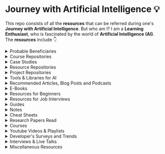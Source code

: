 # Journey with Artificial Intelligence 💡
This repo consists of all the **resources** that can be referred during one's **Journey with Artificial Intelligence**. But who am I? I am a **Learning Enthusiast**, who is fascinated by the world of **Artificial Intelligence (AI)**. The **resources** include 👇


<details>
  <summary>Probable Beneficiaries</summary>

  - Trying to have a **Glimpse** of AI
  - Beginners in the world of AI, like **me**
  - Looking to learn the ins & outs of AI, again like **me**
  - Planning to **Revisit** some topics
  - Stuck in a **Challenging Problem** and need some **Help**
  - Preparing for **Jobs/Internships** based on various roles in AI
</details>


<details>
  <summary>Course Repositories</summary>

  - [Applied Artificial Intelligence](https://github.com/Elemento24/Applied-AI)
  - [Artificial-Neural-Network-Regression](https://github.com/Elemento24/Artificial-Neural-Network-Regression)
  - [Deep-Learning-Specialization](https://github.com/Elemento24/Deep-Learning-Specialization)
  - [Generative-Adversarial-Networks-Specialization](https://github.com/Elemento24/Generative-Adversarial-Networks-Specialization)
  - [Kaggle - Intro to Game AI and Reinforcement Learning](https://github.com/Elemento24/Intro-Game-AI-RL)
  - [Kaggle - Time Series](https://github.com/Elemento24/Time-Series)
  - [Linux-Bootcamp](https://github.com/Elemento24/Linux-Bootcamp)
  - [Logistic-Regression-Pratical-Case-Study](https://github.com/Elemento24/Logistic-Regression-Pratical-Case-Study)
  - [Machine-Learning-A-Z](https://github.com/Elemento24/Machine-Learning-A-Z)
  - [Machine-Learning-Specialization](https://github.com/Elemento24/Machine-Learning-Specialization)
  - [MySQL-Bootcamp](https://github.com/Elemento24/MySQL-Bootcamp)
  - [Natural-Language-Processing-BERT](https://github.com/Elemento24/Natural-Language-Processing-BERT)
  - [Natural-Language-Processing-Specialization](https://github.com/Elemento24/Natural-Language-Processing-Specialization)
  - [Python3-Bootcamp](https://github.com/Elemento24/Python3-Bootcamp)
  - [Reinforcement-Learning-Specialization](https://github.com/Elemento24/Reinforcement-Learning-Specialization)
</details>


<details>
  <summary>Case Studies</summary>

  - [App-Behaviour-Analysis](https://github.com/Elemento24/App-Behaviour-Analysis)
  - [Breast-Cancer-Classification](https://github.com/Elemento24/Breast-Cancer-Classification)
  - [Churn Rate Minimization](https://github.com/Elemento24/Churn-Rate-Minimization)
  - [Credit-Card-Fraud-Detection](https://github.com/Elemento24/Credit-Card-Fraud-Detection)
  - [eSigning-Classification](https://github.com/Elemento24/eSigning-Classification)
  - [Fashion Class Classification](https://github.com/Elemento24/Fashion-Class-Classification)
</details>


<details>
  <summary>Resource Repositories</summary>

  - [AI Chips](https://github.com/basicmi/AI-Chip)
  - [Awesome YouTube Channels](https://github.com/benthecoder/yt-channels-DS-AI-ML-CS)
  - [Research Internships for B.Tech Students](https://github.com/AnuvabSen1/Research_Internships_for_btech_students)
  - [The Incredible PyTorch](https://github.com/ritchieng/the-incredible-pytorch)
  - [Transformers Tutorials | HuggingFace](https://github.com/NielsRogge/Transformers-Tutorials)
</details>


<details>
  <summary>Project Repositories</summary>

  - [Open CV | Virtual Paint | Document Scanner | Number Plate Detector](https://github.com/Elemento24/OpenCV-Computer-Vision-Basics)
  - [OpenCV | Web-Cam Paint](https://github.com/Elemento24/OpenCV-WebCam-Paint)
  - [Smart Agriculture](https://github.com/Elemento24/Smart-Agriculture)
  - [Time Series Analysis With Deep Learning Techniques and Beyond](https://github.com/Elemento24/NTU-Seismology-Artificial-Intelligence)
</details>


<details>
  <summary>Tools & Libraries for AI</summary>

  - [Albumentations: Fast & Flexible Image Augmentations](https://albumentations.ai/)
  - [CatBoost: Gradient Boosting on Decision Trees](https://catboost.ai/)
  - [Category Encoders: For encoding Categorical Variables](https://contrib.scikit-learn.org/category_encoders/index.html)
  - [CausalML: Uplift Modeling & Causal Inteference Methods](https://causalml.readthedocs.io/en/latest/about.html)
  - [Dask: Parallel Computing in Python](https://docs.dask.org/en/stable/)
  - [fast.ai: Making neural nets uncool again](https://www.fast.ai/)
  - [Folium: Manipulate and Visualize data in Python](http://python-visualization.github.io/folium/)
  - [Gensim: Topic Modelling for Humans](https://radimrehurek.com/gensim/)
  - [Gymnasium: Standard API for Reinforcement Learning](https://gymnasium.farama.org/)
  - [h5py: Pythonic Interface to the HDF5 Binary Data Format](https://docs.h5py.org/en/stable/index.html)
  - [Hugging Face: Build, train and deploy state-of-the-art models](https://huggingface.co/)
  - [Imbalanced Learn: For classification with imbalanced classes](https://imbalanced-learn.org/stable/index.html)
  - [JAX: High-Performance Array Computing](https://jax.readthedocs.io/en/latest/index.html)
  - [Keras: An API for Deep Learning](https://keras.io/)
  - [LightAutoML: For Automated Machine Learning](https://lightautoml.readthedocs.io/en/latest/)
  - [LightGBM: A Gradient Boosting Framework](https://lightgbm.readthedocs.io/en/latest/)
  - [Matplotlib: Visualization with Python](https://matplotlib.org/)
  - [NLTK: A Natural Language Toolkit](https://www.nltk.org/)
  - [NumPy: Scientific Computing with Python](https://numpy.org/)
  - [OpenCV: A Library with focus on Real-time applications](https://opencv.org/)
  - [Pandas: Data Analysis & Manipulation in Python](https://pandas.pydata.org/)
  - [Pillow: Python Imaging Library](https://pypi.org/project/Pillow/)
  - [PyTorch: A Machine Learning Framework](https://pytorch.org/)
  - [Roboflow: Build and Deploy Computer Vision Models](https://roboflow.com/)
  - [Scikit-Learn: Machine Learning in Python](https://scikit-learn.org/stable/)
  - [Scikit-Multilearn: For Multi-label classification](http://scikit.ml/)
  - [Scipy: Fundamental algorithms for Scientific Computing](https://scipy.org/)
  - [Seaborn: Statistical Data Visualization](https://seaborn.pydata.org/)
  - [Spacy: Industrial-Strength Natural Language Processing](https://spacy.io/)
  - [Stable Baselines: RL algorithms based on OpenAI Baselines](https://stable-baselines.readthedocs.io/en/master/index.html)
  - [Surprise: Build and Analyze Recommender Systems for explicit rating data](https://surpriselib.com/)
  - [Tensorflow: A Machine Learning Platform](https://www.tensorflow.org/)
  - [XGBoost: A Distributed Gradient-Boosting Library](https://xgboost.readthedocs.io/en/latest/#)
</details>


<details>
  <summary>Recommended Articles, Blog Posts and Podcasts</summary>

  - [BBC Reith Lectures 2021: Living with Artificial Intelligence](ABP/BBC%20Reith%20Lectures%202021.pdf)
  - [Deconvolution and Checkerboard Artifacts](https://distill.pub/2016/deconv-checkerboard/)
  - [Frechet Inception Distance](https://nealjean.com/ml/frechet-inception-distance/)
  - [From GAN to WGAN](https://lilianweng.github.io/lil-log/2017/08/20/from-GAN-to-WGAN.html)
  - [GAN - How to measure GAN performance?](https://jonathan-hui.medium.com/gan-how-to-measure-gan-performance-64b988c47732)
  - [GAN - StyleGAN & StyleGAN2](https://jonathan-hui.medium.com/gan-stylegan-stylegan2-479bdf256299)
  - [Machine Bias](https://www.propublica.org/article/machine-bias-risk-assessments-in-criminal-sentencing)
  - [Machine Learning Glossary: Fairness](https://developers.google.com/machine-learning/glossary/fairness)
  - [The Great Debate: Is it Linux or GNU/Linux?](https://www.howtogeek.com/139287/the-great-debate-is-it-linux-or-gnulinux/)
  - [The Strange Birth and Long Life of UNIX](https://spectrum.ieee.org/the-strange-birth-and-long-life-of-unix)
  - [What a Machine Learning tool that turns Obama white can (and can’t) tell us about AI bias](https://www.theverge.com/21298762/face-depixelizer-ai-machine-learning-tool-pulse-stylegan-obama-bias)
  - [What is a Vector Database?](https://www.pinecone.io/learn/vector-database/)
</details>



<details>
  <summary>E-Books</summary>

  - [A Course in Machine Learning](eBooks/A%20Course%20in%20Machine%20Learning.pdf)
  - [A Programmer's Guide to Data Mining](eBooks/A%20Programmer's%20Guide%20to%20Data%20Mining.pdf)
  - [AI Crash Course](./eBooks/AI%20Crash%20Course.pdf)
  - [Alan Turing: The Enigma](./eBooks/Alan%20Turing%20The%20Enigma.pdf)
  - [An Introduction to Statistical Learning](eBooks/An%20Introduction%20to%20Statistical%20Learning.pdf)
  - [Data Cleaning by Ihab F. Ilyas and Xu Chu](eBooks/Data%20Cleaning%20by%20Ihab%20F.%20Ilyas%20and%20Xu%20Chu.pdf)
  - [Deep Learning](eBooks/Deep%20Learning.pdf)
  - [Dive Into Deep Learning](eBooks/Dive%20Into%20Deep%20Learning.pdf)
  - [Evaluating Machine Learning Models](eBooks/Evaluating%20Machine%20Learning%20Models.pdf)
  - [Everything You Always Wanted to Know About Mathematics.pdf](eBooks/Everything%20You%20Always%20Wanted%20to%20Know%20About%20Mathematics.pdf)
  - [Introduction to Probability for Data Science](eBooks/Introduction%20to%20Probability%20for%20Data%20Science.pdf)
  - [Learning SQL](eBooks/Learning%20SQL.pdf)
  - [Machine Learning Yearning: Andrew NG](eBooks/Machine%20Learning%20Yearning.pdf)
  - [Machines Who Think](eBooks/Machines%20Who%20Think.pdf)
  - [Mathematics for Machine Learning](./eBooks/Mathematics%20for%20Machine%20Learning.pdf)
  - [Natural Language Processing with Python](eBooks/Natural%20Language%20Processing%20with%20Python.pdf)
  - [Neo4j Graph Algorithms](./eBooks/Neo4j%20Graph%20Algorithms.pdf)
  - [Object Oriented Programming with Python](eBooks/Object%20Oriented%20Programming%20with%20Python.pdf)
  - [Pattern Recognition and Machine Learning](eBooks/Pattern%20Recognition%20and%20Machine%20Learning.pdf)
  - [Patterns, Predictions and Actions: A Story about Machine Learning](ebooks/../eBooks/Patterns,%20Predictions%20and%20Actions.pdf)
  - [Statistics for Machine Learning](./eBooks/Statistics%20for%20Machine%20Learning.pdf)
  - [The Book of Why](eBooks/The%20Book%20of%20Why.pdf)
  - [The Cartoon Guide to Statistics](eBooks/The%20Cartoon%20Guide%20to%20Statistics.pdf)
  - [The Elements of Statistical Learning](./eBooks/The%20Elements%20of%20Statistical%20Learning.pdf)
  - [Understanding Machine Learning: From Theory to Algorithms](eBooks/Understanding%20Machine%20Learning%20Theory%20Algorithms.pdf)
</details>


<details>
  <summary>Resources for Beginners</summary>

  - [A Brief Guide to Data Cleaning](Beginners/A%20Brief%20Guide%20to%20Data%20Cleaning.pdf)
  - [Beginner's Guide to Analytics](Beginners/Beginner's%20Guide%20to%20Analytics.pdf)
  - [Beginner's Guide to Mathematics of Neural Networks](./Beginners/Beginner's%20Guide%20to%20Mathematics%20of%20NN.pdf)
  - [Beginner's Guide to Tensorflow](./Beginners/Beginner's%20Guide%20to%20Tensorflow.pdf)
  - [Evaluating Machine Learning Models: A Beginner's Guide to Key Concepts and Pitfalls](./Beginners/Evaluating%20Machine%20Learning%20Models.pdf)
  - [Introducing Data Science](Beginners/Introducing%20Data%20Science.pdf)
  - [Intro to Deep Learning](Beginners/Intro%20to%20Deep%20Learning.pdf)
  - [Machine Learning for Everyone](Beginners/Machine%20Learning%20for%20Everyone.pdf)
  - [Machine Learning with Python](Beginners/Machine%20Learning%20with%20Python.pdf)
  - [R for Beginners](Beginners/R%20for%20Beginners.pdf)
  - [Tableau Visual Guide](Beginners/Tableau%20Visual%20Guidebook.pdf)
  - [The Data Engineering Cookbook](./Beginners/The%20Data%20Engineering%20Cookbook.pdf)
  - [The Data Science Booklet](./Beginners/The%20Data%20Science%20Booklet.pdf)
  - [The Natural Language Processing Cookbook](Beginners/The%20NLP%20Cookbook.pdf)
  - [Writing Code for NLP](Beginners/Writing%20Code%20for%20NLP.pdf)
</details>


<details>
  <summary>Resources for Job Interviews</summary>

  - [100 NLP Questions](Job%20Interviews/100%20NLP%20Questions.pdf)
  - [120 Data Science Questions](Job%20Interviews/120%20Data%20Science%20Questions.pdf)
  - [164 Data Science Questions & Answers](Job%20Interviews/164%20Data%20Science%20QA.pdf)
  - [Big Data Engineering: Interview Questions & Answers](Job%20Interviews/Big%20Data%20Engineering.pdf)
  - [Data Science Interview Questions](Job%20Interviews/Data%20Science%20Interview%20Questions.pdf)
  - [Data Science Questions & Answers](./Job%20Interviews/Data%20Science%20QA.pdf)
  - [Interview Preparation DP Questions](Job%20Interviews/Interview%20Preparation%20DP%20Questions.pdf)
  - [Resumes and Cover Letters](Job%20Interviews/Resumes%20and%20Cover%20Letters.pdf)
  - [System Design Interview Textbook](Job%20Interviews/System%20Design%20Interview%20Textbook.pdf)
  - [Top 100 Python Interview Questions](Job%20Interviews/Top%20100%20Python%20Interview%20Questions.pdf)
  - [Ultimate Guide to DS Interviews](Job%20Interviews/Ultimate%20Guide%20to%20DS%20Interviews.pdf)
</details>


<details>
  <summary>Guides</summary>

  - [10 Data Visualizations](Guides/10%20Data%20Visualizations.pdf)
  - [20 AWS Services for ML Engineers](Guides/20%20AWS%20Services%20for%20ML%20Engineers)
  - [A Brief Guide to ML and DS](Guides/A%20Brief%20Guide%20to%20ML%20and%20DS.pdf)
  - [Basics of Prompt Engineering](Guides/Basics%20of%20Prompt%20Engineering.pdf)
  - [Executive Guide to Data Science and AI](Guides/Executive%20Guide%20to%20Data%20Science%20and%20AI.pdf)
  - [How to Build a Career in AI](Guides/How%20to%20Build%20a%20Career%20in%20AI.pdf)
  - [Linux Guide](Guides/Linux%20Guide.pdf)
  - [List of AI Resources](Guides/List%20of%20AI%20Resources.pdf)
  - [MLOps: From Model-centric AI to Data-centric AI](Guides/MLOps%20from%20Model-centric%20to%20Data-centric%20AI.pdf)
  - [Pet Project](Guides/Pet%20Project.pdf)
  - [Power BI for Intermediates](Guides/Power%20BI%20for%20Intermediates.pdf)
  - [Practitioner's Guide to MLOps](Guides/Practitioner's%20Guide%20to%20MLOps.pdf)
  - [Tableau Tips](Guides/Tableau%20Tips.pdf)
  - [The Data Science Handbook: Advice and Insights from 25 Amazing Data Scientists](./Guides/The%20Data%20Science%20Handbook.pdf)
  - [Which chart or graph is right for you?](Guides/Chart%20or%20Graph.pdf)
  - [The Ultimate Guide to Effective Data Collection](Guides/The%20Ultimate%20Guide%20to%20Effective%20Data%20Collection.pdf)
</details>


<details>
  <summary>Notes</summary>

  - [Algorithms Notes](Notes/Algorithms%20Notes.pdf)
  - [C++ Notes](Notes/C++%20Notes.pdf)
  - [Git Notes](Notes/Git%20Notes.pdf)
  - [LaTeX Notes](Notes/LaTeX%20Notes.pdf)
  - [Linux Notes](Notes/Linux%20Notes.pdf)
  - [MySQL Notes](./Notes/MySQL%20Notes.pdf)
  - [Python Notes](Notes/Python%20Notes.pdf)
  - [R Notes](Notes/R%20Notes.pdf)
  - [SQL Notes](Notes/SQL%20Notes.pdf)
</details>


<details>
  <summary>Cheat Sheets</summary>

  - [AI, Neural Networks, Machine Learning, Deep Learrning & Big Data](Cheat%20Sheets/AI,%20NNs,%20ML,%20DL%20&%20Big%20Data.pdf)
  - [Cheat CODE: A Workbook to get you started with DSA](./Cheat%20Sheets/Cheat%20Code.pdf)
  - [Excel Cheat Sheet](./Cheat%20Sheets/Excel%20Cheat%20Sheet.pdf)
  - [Git Cheat Sheet](./Cheat%20Sheets/Git%20Cheat%20Sheet.pdf)
  - [Machine Learning Cheat Sheet](Cheat%20Sheets/Machine%20Learning%20Cheat%20Sheet.pdf)
  - [Python Cheat Sheet](./Cheat%20Sheets/PCS_1.pdf)
  - [Python Cheat Sheet](./Cheat%20Sheets/PCS_2.pdf)
</details>


<details>
  <summary>Research Papers Read</summary>

  - [A Survey on Bias & Fairness in Machine Learning](https://dl.acm.org/doi/abs/10.1145/3457607)
  - [Adam: A Method for Stochastic Optimization](https://arxiv.org/abs/1412.6980)
  - [AlexNet: Image Classification using Deep CNNs](https://dl.acm.org/doi/abs/10.1145/3065386)
  - [Does Object Recognition work for everyone](https://openaccess.thecvf.com/content_CVPRW_2019/html/cv4gc/de_Vries_Does_Object_Recognition_Work_for_Everyone_CVPRW_2019_paper.html)
  - [Fairness Definitions Explained](https://ieeexplore.ieee.org/abstract/document/8452913)
  - [How to Read a Paper](https://dl.acm.org/doi/abs/10.1145/1273445.1273458)
  - [PReLU (Parametric Rectified Linear Unit) & He-et-al Initialization](https://openaccess.thecvf.com/content_iccv_2015/html/He_Delving_Deep_into_ICCV_2015_paper.html)
  - [ResNet: Deep Residual Learning for Image Recognition](https://openaccess.thecvf.com/content_cvpr_2016/html/He_Deep_Residual_Learning_CVPR_2016_paper.html)
</details>


<details>
  <summary>Courses</summary>

  - [Applied Artificial Intelligence](https://www.appliedaicourse.com/)
  - [Artificial Neural Network for Regression](https://www.udemy.com/share/102R9WCEIfcVxQRXw=/)
  - [Kaggle - Intro to Game AI and Reinforcement Learning](https://www.kaggle.com/learn/intro-to-game-ai-and-reinforcement-learning)
  - [Kaggle - Time Series](https://www.kaggle.com/learn/time-series)
  - [Logistic Regression Practical Case Study](https://www.udemy.com/share/102R7cCEIfcVxQRXw=/)
  - [Machine Learning A-Z](https://www.udemy.com/share/101WciCEIfcVxQRXw=/)
  - [Machine Learning Practical: 6 Real World Applications](https://www.udemy.com/share/101XIsCEIfcVxQRXw=/)
  - [Natural Language Processing with BERT](https://www.udemy.com/share/102R7CCEIfcVxQRXw=/)
  - [The Linux Command Line Bootcamp](https://www.udemy.com/course/the-linux-command-line-bootcamp/)
  - [The Modern Python 3 Bootcamp](https://www.udemy.com/share/101WrOCEIfcVxQRXw=/)
  - [The Ultimate MySQL Bootcamp](https://www.udemy.com/share/101Wq0CEIfcVxQRXw=/)
  - [Machine Learning Specialization](https://www.coursera.org/specializations/machine-learning-introduction)
    - [Supervised Machine Learning: Regression and Classification](https://www.coursera.org/learn/machine-learning?specialization=machine-learning-introduction)
    - [Advanced Learning Algorithms](https://www.coursera.org/learn/advanced-learning-algorithms?specialization=machine-learning-introduction)
    - [Unsupervised Learning, Recommenders, Reinforcement Learning](https://www.coursera.org/learn/unsupervised-learning-recommenders-reinforcement-learning?specialization=machine-learning-introduction)
  - [Deep Learning Specialization](https://www.coursera.org/specializations/deep-learning)
    - [Neural Networks & Deep Learning](https://www.coursera.org/learn/neural-networks-deep-learning)
    - [Improving Deep Neural Networks: Hyperparameter Tuning, Regularization & Optimization](https://www.coursera.org/learn/deep-neural-network)
    - [Structuring Machine Learning Projects](https://www.coursera.org/learn/machine-learning-projects)
    - [Convolutional Neural Networks](https://www.coursera.org/learn/convolutional-neural-networks)
    - [Sequence Models](https://www.coursera.org/learn/nlp-sequence-models)
  - [Generative Adversarial Networks (GANs) Specialization](https://www.coursera.org/specializations/generative-adversarial-networks-gans)
    - [Build Basic GANs](https://www.coursera.org/learn/build-basic-generative-adversarial-networks-gans)
    - [Build Better GANs](https://www.coursera.org/learn/build-better-generative-adversarial-networks-gans)
    - [Apply GANs](https://www.coursera.org/learn/apply-generative-adversarial-networks-gans)
  - [Natural Language Processing (NLP) Specialization](https://in.coursera.org/specializations/natural-language-processing)
    - [NLP with Classification & Vector Spaces](https://in.coursera.org/learn/classification-vector-spaces-in-nlp?specialization=natural-language-processing)
    - [NLP with Probabilistic Models](https://in.coursera.org/learn/probabilistic-models-in-nlp?specialization=natural-language-processing)
    - [NLP with Sequence Models](https://in.coursera.org/learn/sequence-models-in-nlp?specialization=natural-language-processing)
    - [NLP with Attention Models](https://in.coursera.org/learn/attention-models-in-nlp?specialization=natural-language-processing)
  - [Reinforcement Learning Specialization](https://www.coursera.org/specializations/reinforcement-learning)
    - [Fundamentals of Reinforcement Learning](https://www.coursera.org/learn/fundamentals-of-reinforcement-learning?specialization=reinforcement-learning)
    - [Sample-based Learning Methods](https://www.coursera.org/learn/sample-based-learning-methods?specialization=reinforcement-learning)
</details>


<details>
  <summary>Youtube Videos & Playlists</summary>

  - [AI Research & Journey Talks](https://youtube.com/playlist?list=PLyI-7D0gVbJ-QiTBzUDV_qoacERhk0xQl)
  - [Data Structures](https://youtube.com/playlist?list=PLDV1Zeh2NRsB6SWUrDFW2RmDotAfPbeHu)
  - [Database Management System (DBMS)](https://youtube.com/playlist?list=PLxCzCOWd7aiFAN6I8CuViBuCdJgiOkT2Y)
  - [Dynamic Programming | Algorithm & Interview Questions](https://youtube.com/playlist?list=PL_z_8CaSLPWekqhdCPmFohncHwz8TY2Go)
  - [Graph Theory | Part 1](https://youtube.com/playlist?list=PL2q4fbVm1Ik6DCzm9XZJbNwyHtHGclcEh)
  - [Graph Theory | Part 2](https://youtube.com/playlist?list=PL2q4fbVm1Ik64I3VqbVGRfl_OgYzvzt9m)
  - [Introduction to Data-Centric AI, MIT IAP 2023](https://youtube.com/playlist?list=PLnSYPjg2dHQKdig0vVbN-ZnEU0yNJ1mo5)
  - [Machine Learning & Computer Vision Tutorials](https://youtube.com/playlist?list=PLyI-7D0gVbJ8SmYcclvol0psopXXEUtwO)
  - [Operating System](https://youtube.com/playlist?list=PLxCzCOWd7aiGz9donHRrE9I3Mwn6XdP8p)
  - [Probabilistic Machine Learning](https://youtube.com/playlist?list=PL05umP7R6ij1tHaOFY96m5uX3J21a6yNd)
  - [Recursion | Algorithm & Interview Questions](https://youtube.com/playlist?list=PL_z_8CaSLPWeT1ffjiImo0sYTcnLzo-wY)
  - [The Age of A.I.](https://youtube.com/playlist?list=PLjq6DwYksrzz_fsWIpPcf6V7p2RNAneKc)
</details>


<details>
  <summary>Developer's Surveys and Trends</summary>

  - [AI Index Report 2021](./Surveys%20and%20Trends/AI%20Index%20Report%202021.pdf)
  - [Computer Vision News 2021](./Surveys%20and%20Trends/Computer%20Vision%20News%202021.pdf)
  - [Tech Trends Report 2021](Surveys%20and%20Trends/Tech%20Trends%20Report%202021.pdf)
  - [The Future of AI in Australia](Surveys%20and%20Trends/The%20Future%20of%20AI%20in%20Australia.pdf)
  - [The Future of Analytics](Surveys%20and%20Trends/The%20Future%20of%20Analytics.pdf)
  - [The Future of Jobs in the Era of AI](./Surveys%20and%20Trends/The%20Future%20of%20Jobs%20in%20the%20Era%20of%20AI.pdf)
</details>


<details>
  <summary>Interviews & Live Talks</summary>

  - [Heroes of Deep Learning: Andrew Ng interviews Andrej Karpathy](https://youtu.be/xxu4IqwKw0w)
  - [Heroes of Deep Learning: Andrew Ng interviews Geoffrey Hinton](https://youtu.be/-eyhCTvrEtE)
  - [Heroes of Deep Learning: Andrew Ng interviews Ian Goodfellow](https://youtu.be/pWAc9B2zJS4)
  - [Heroes of Deep Learning: Andrew Ng interviews Pieter Abbeel](https://youtu.be/dmkPJpWCVcI)
  - [Heroes of Deep Learning: Andrew Ng interviews Ruslan Salakhutdinov](https://youtu.be/OT91E6_Qm1A)
  - [Heroes of Deep Learning: Andrew Ng interviews Yann LeCun](https://youtu.be/Svb1c6AkRzE)
  - [Heroes of Deep Learning: Andrew Ng interviews Yoshua Bengio](https://youtu.be/pnTLZQhFpaE)
  - [Heroes of Deep Learning: Andrew Ng interviews Yuanqing Lin](https://youtu.be/dwFcodBz_2I)
  - [Heroes of NLP: Chris Manning](https://youtu.be/H343JRrncfc)
  - [Heroes of NLP: Kathleen McKeown](https://youtu.be/DffGdrfY9gI)
  - [Heroes of NLP: Oren Etzioni](https://youtu.be/PiF2Aln-L3w)
  - [Heroes of NLP: Quoc Le](https://youtu.be/KGI7K_ehHsU)
  - [My Journey Learning ML and AI through Self Study - Sachi Parikh](https://youtu.be/iN7cAHpBA9s)
  - [Yann LeCun and Andrew Ng: Why the 6-month AI Pause is a Bad Idea](https://www.youtube.com/live/BY9KV8uCtj4?feature=share)
</details>


<details>
  <summary>Miscellaneous Resources</summary>

  - [Operating Systems: Timeline and Family Tree](https://eylenburg.github.io/os_familytree.htm)
  - [What is SSH](Miscellaneous/What%20is%20SSH.pdf)
</details>

